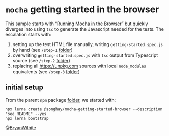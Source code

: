 # `mocha` getting started in the browser

This sample starts with “[Running Mocha in the Browser](https://mochajs.org/#running-mocha-in-the-browser)” but quickly diverges into using `tsc` to generate the Javascript needed for the tests. The escalation starts with:

1) setting up the test HTML file manually, writing `getting-started.spec.js` by hand (see `/step-1` [folder](./__tests__/step-1))
2) overwriting `getting-started.spec.js` with `tsc` output from Typescript source (see `/step-2` [folder](./__tests__/step-2))
3) replacing all <https://unpkg.com> sources with local `node_modules` equivalents (see `/step-3` [folder](./__tests__/step-3))

## initial setup

From the parent `npm` package [folder](../../../mocha-and-typescript), we started with:

```console
npx lerna create @songhay/mocha-getting-started-browser --description "see README" --yes
npx lerna bootstrap
```

@[BryanWilhite](https://twitter.com/BryanWilhite)
